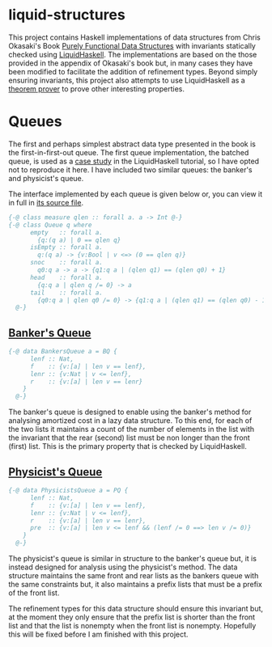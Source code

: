 # liquid-structures

This project contains Haskell implementations of data structures from Chris
Okasaki's Book [Purely Functional Data Structures][1] with invariants statically
checked using [LiquidHaskell][2]. The implementations are based on the those
provided in the appendix of Okasaki's book but, in many cases they have been
modified to facilitate the addition of refinement types. Beyond simply ensuring
invariants, this project also attempts to use LiquidHaskell as a
[theorem prover][3] to prove other interesting properties.

# Queues 

The first and perhaps simplest abstract data type presented in the book is the
first-in-first-out queue. The first queue implementation, the batched queue, is
used as a [case study][4] in the LiquidHaskell tutorial, so I have opted not to
reproduce it here. I have included two similar queues: the banker's and physicist's
queue. 

The interface implemented by each queue is given below or, you can view it in
full in [its source file](src/Queue/Queue.hs).

```haskell
{-@ class measure qlen :: forall a. a -> Int @-}
{-@ class Queue q where
      empty   :: forall a.
        {q:(q a) | 0 == qlen q}
      isEmpty :: forall a.
        q:(q a) -> {v:Bool | v <=> (0 == qlen q)}
      snoc    :: forall a.
        q0:q a -> a -> {q1:q a | (qlen q1) == (qlen q0) + 1}
      head    :: forall a.
        {q:q a | qlen q /= 0} -> a
      tail    :: forall a.
        {q0:q a | qlen q0 /= 0} -> {q1:q a | (qlen q1) == (qlen q0) - 1}
  @-}
```

## [Banker's Queue](src/Queue/BankersQueue.hs)

```haskell
{-@ data BankersQueue a = BQ {
      lenf :: Nat,
      f    :: {v:[a] | len v == lenf},
      lenr :: {v:Nat | v <= lenf},
      r    :: {v:[a] | len v == lenr}
    }
  @-}
```

The banker's queue is designed to enable using the banker's method for analysing 
amortized cost in a lazy data structure. To this end, for each of the two lists
it maintains a count of the number of elements in the list with the invariant
that the rear (second) list must be non longer than the front (first) list. This
is the primary property that is checked by LiquidHaskell.

## [Physicist's Queue](src/Queue/PhysicistsQueue.hs)

```haskell   
{-@ data PhysicistsQueue a = PQ {
      lenf :: Nat,
      f    :: {v:[a] | len v == lenf},
      lenr :: {v:Nat | v <= lenf},
      r    :: {v:[a] | len v == lenr},
      pre  :: {v:[a] | len v <= lenf && (lenf /= 0 ==> len v /= 0)}
    }
  @-}
```

The physicist's queue is similar in structure to the banker's queue but, it is
instead designed for analysis using the physicist's method. The data structure
maintains the same front and rear lists as the bankers queue with the same
constraints but, it also maintains a prefix lists that must be a prefix of the
front list.

The refinement types for this data structure should ensure this invariant but,
at the moment they only ensure that the prefix list is shorter than the front
list and that the list is nonempty when the front list is nonempty. Hopefully
this will be fixed before I am finished with this project.

[1]: http://www.cs.cmu.edu/~rwh/theses/okasaki.pdf
[2]: https://ucsd-progsys.github.io/liquidhaskell-blog/
[3]: https://ucsd-progsys.github.io/liquidhaskell-blog/2016/09/18/refinement-reflection.lhs/
[4]: http://ucsd-progsys.github.io/liquidhaskell-tutorial/09-case-study-lazy-queues.html
